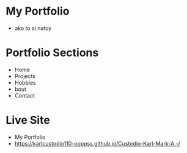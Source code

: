 # My Portfolio
* ako to si natoy
# Portfolio Sections
* Home
* Projects
* Hobbies
* bout
* Contact
# Live Site
* My Portfolio
*  https://karlcustodio110-ooppss.github.io/Custodio-Karl-Mark-A.-/
#
